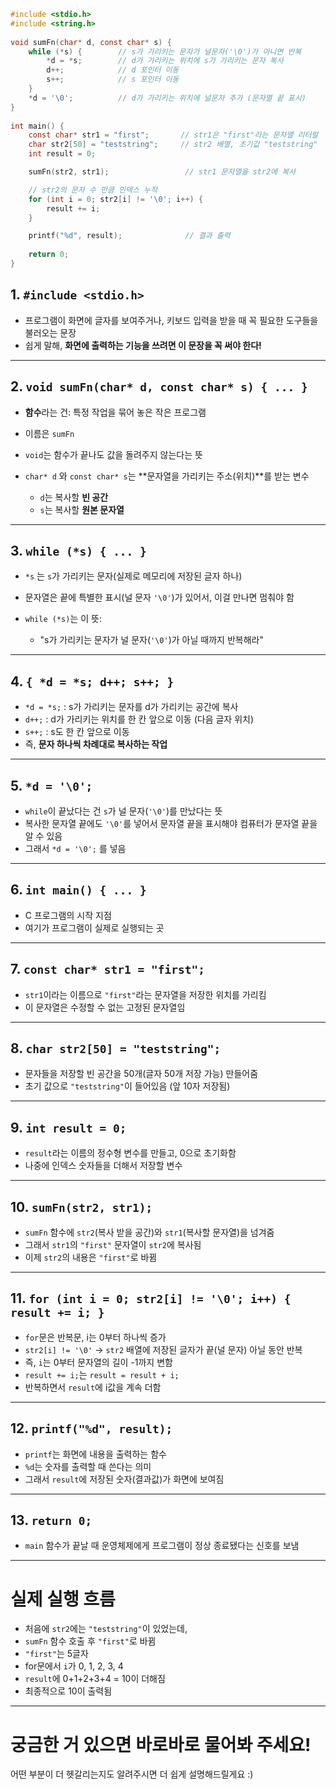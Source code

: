 ```c
#include <stdio.h>
#include <string.h>
 
void sumFn(char* d, const char* s) {
    while (*s) {        // s가 가리키는 문자가 널문자('\0')가 아니면 반복
        *d = *s;        // d가 가리키는 위치에 s가 가리키는 문자 복사
        d++;            // d 포인터 이동
        s++;            // s 포인터 이동
    }
    *d = '\0';          // d가 가리키는 위치에 널문자 추가 (문자열 끝 표시)
}
 
int main() {
    const char* str1 = "first";       // str1은 "first"라는 문자열 리터럴
    char str2[50] = "teststring";     // str2 배열, 초기값 "teststring"
    int result = 0;

    sumFn(str2, str1);                 // str1 문자열을 str2에 복사

    // str2의 문자 수 만큼 인덱스 누적
    for (int i = 0; str2[i] != '\0'; i++) {
        result += i;
    }

    printf("%d", result);              // 결과 출력
    
    return 0;
}

```

## 1. `#include <stdio.h>`

* 프로그램이 화면에 글자를 보여주거나, 키보드 입력을 받을 때 꼭 필요한 도구들을 불러오는 문장
* 쉽게 말해, **화면에 출력하는 기능을 쓰려면 이 문장을 꼭 써야 한다!**

---

## 2. `void sumFn(char* d, const char* s) { ... }`

* **함수**라는 건: 특정 작업을 묶어 놓은 작은 프로그램
* 이름은 `sumFn`
* `void`는 함수가 끝나도 값을 돌려주지 않는다는 뜻
* `char* d` 와 `const char* s`는 \*\*문자열을 가리키는 주소(위치)\*\*를 받는 변수

  * `d`는 복사할 **빈 공간**
  * `s`는 복사할 **원본 문자열**

---

## 3. `while (*s) { ... }`

* `*s` 는 `s`가 가리키는 문자(실제로 메모리에 저장된 글자 하나)
* 문자열은 끝에 특별한 표시(널 문자 `'\0'`)가 있어서, 이걸 만나면 멈춰야 함
* `while (*s)`는 이 뜻:

  * "s가 가리키는 문자가 널 문자(`'\0'`)가 아닐 때까지 반복해라"

---

## 4. `{ *d = *s; d++; s++; }`

* `*d = *s;` : s가 가리키는 문자를 d가 가리키는 공간에 복사
* `d++;` : d가 가리키는 위치를 한 칸 앞으로 이동 (다음 글자 위치)
* `s++;` : s도 한 칸 앞으로 이동
* 즉, **문자 하나씩 차례대로 복사하는 작업**

---

## 5. `*d = '\0';`

* `while`이 끝났다는 건 `s`가 널 문자(`'\0'`)를 만났다는 뜻
* 복사한 문자열 끝에도 `'\0'`를 넣어서 문자열 끝을 표시해야 컴퓨터가 문자열 끝을 알 수 있음
* 그래서 `*d = '\0';` 를 넣음

---

## 6. `int main() { ... }`

* C 프로그램의 시작 지점
* 여기가 프로그램이 실제로 실행되는 곳

---

## 7. `const char* str1 = "first";`

* `str1`이라는 이름으로 `"first"`라는 문자열을 저장한 위치를 가리킴
* 이 문자열은 수정할 수 없는 고정된 문자열임

---

## 8. `char str2[50] = "teststring";`

* 문자들을 저장할 빈 공간을 50개(글자 50개 저장 가능) 만들어줌
* 초기 값으로 `"teststring"`이 들어있음 (앞 10자 저장됨)

---

## 9. `int result = 0;`

* `result`라는 이름의 정수형 변수를 만들고, 0으로 초기화함
* 나중에 인덱스 숫자들을 더해서 저장할 변수

---

## 10. `sumFn(str2, str1);`

* `sumFn` 함수에 `str2`(복사 받을 공간)와 `str1`(복사할 문자열)을 넘겨줌
* 그래서 `str1`의 `"first"` 문자열이 `str2`에 복사됨
* 이제 `str2`의 내용은 `"first"`로 바뀜

---

## 11. `for (int i = 0; str2[i] != '\0'; i++) { result += i; }`

* `for`문은 반복문, i는 0부터 하나씩 증가
* `str2[i] != '\0'` → `str2` 배열에 저장된 글자가 끝(널 문자) 아닐 동안 반복
* 즉, `i`는 0부터 문자열의 길이 -1까지 변함
* `result += i;`는 `result = result + i;`
* 반복하면서 `result`에 i값을 계속 더함

---

## 12. `printf("%d", result);`

* `printf`는 화면에 내용을 출력하는 함수
* `%d`는 숫자를 출력할 때 쓴다는 의미
* 그래서 `result`에 저장된 숫자(결과값)가 화면에 보여짐

---

## 13. `return 0;`

* `main` 함수가 끝날 때 운영체제에게 프로그램이 정상 종료됐다는 신호를 보냄

---

# **실제 실행 흐름**

* 처음에 `str2`에는 `"teststring"`이 있었는데,
* `sumFn` 함수 호출 후 `"first"`로 바뀜
* `"first"`는 5글자
* for문에서 `i`가 0, 1, 2, 3, 4
* `result`에 0+1+2+3+4 = 10이 더해짐
* 최종적으로 10이 출력됨

---

# 궁금한 거 있으면 바로바로 물어봐 주세요!

어떤 부분이 더 헷갈리는지도 알려주시면 더 쉽게 설명해드릴게요 :)
